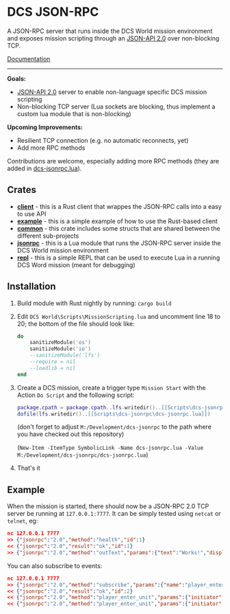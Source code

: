 # DCS JSON-RPC

A JSON-RPC server that runs inside the DCS World mission environment and exposes mission scripting through an [JSON-API 2.0](https://www.jsonrpc.org/specification) over non-blocking TCP.

[Documentation](./docs)

---

**Goals:**
- [JSON-API 2.0](https://www.jsonrpc.org/specification) server to enable non-language specific DCS mission scripting
- Non-blocking TCP server (Lua sockets are blocking, thus implement a custom lua module that is non-blocking)

**Upcoming Improvements:**
- Resilient TCP connection (e.g. no automatic reconnects, yet)
- Add more RPC methods

Contributions are welcome, especially adding more RPC methods (they are added in [dcs-jsonrpc.lua](./dcs-jsonrpc.lua)).

## Crates

- [**client**](./crates/client) - this is a Rust client that wrappes the JSON-RPC calls into a easy to use API
- [**example**](./crates/example) - this is a simple example of how to use the Rust-based client
- [**common**](./crates/common) - this crate includes some structs that are shared between the different sub-projects
- [**jsonrpc**](./crates/jsonrpc) - this is a Lua module that runs the JSON-RPC server inside the DCS World mission environment
- [**repl**](./crates/repl) - this is a simple REPL that can be used to execute Lua in a running DCS Word mission (meant for debugging)

## Installation

1. Build module with Rust nightly by running: `cargo build`
2. Edit `DCS World\Scripts\MissionScripting.lua` and uncomment line 18 to 20; the bottom of the file should look like:

    ```lua
    do
        sanitizeModule('os')
        sanitizeModule('io')
        --sanitizeModule('lfs')
        --require = nil
        --loadlib = nil
    end
    ```

3. Create a DCS mission, create a trigger type `Mission Start` with the Action `Do Script` and the following script:

    ```lua
    package.cpath = package.cpath..lfs.writedir()..[[Scripts\dcs-jsonrpc\?.dll;]]
    dofile(lfs.writedir()..[[Scripts\dcs-jsonrpc\dcs-jsonrpc.lua]])
    ```

    (don't forget to adjust `M:/Development/dcs-jsonrpc` to the path where you have checked out this repository)

    (`New-Item -ItemType SymbolicLink -Name dcs-jsonrpc.lua -Value M:/Development/dcs-jsonrpc/dcs-jsonrpc.lua`)

4. That's it

## Example

When the mission is started, there should now be a JSON-RPC 2.0 TCP server be running at `127.0.0.1:7777`. It can be simply tested using `netcat` or `telnet`, eg:

```json
nc 127.0.0.1 7777
>> {"jsonrpc":"2.0","method":"health","id":1}
<< {"jsonrpc":"2.0","result":"ok","id":1}
>> {"jsonrpc":"2.0","method":"outText","params":{"text":"Works!","displayTime":5,"clearView":false}}
```

You can also subscribe to events:

```json
nc 127.0.0.1 7777
>> {"jsonrpc":"2.0","method":"subscribe","params":{"name":"player_enter_unit"},"id":2}
<< {"jsonrpc":"2.0","result":"ok","id":2}
<< {"jsonrpc":"2.0","method":"player_enter_unit","params":{"initiator":"Pilot #001"}}
<< {"jsonrpc":"2.0","method":"player_enter_unit","params":{"initiator":"Pilot #002"}}
```

